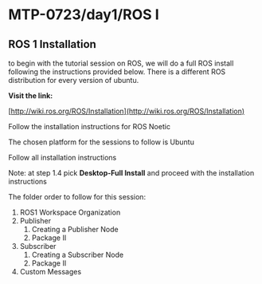 # MTP-0723/day1/ROS I

## ROS 1 Installation

to begin with the tutorial session on ROS, we will do a full ROS install following the instructions provided below. There is a different ROS distribution for every version of ubuntu. 

**Visit the link:**

[http://wiki.ros.org/ROS/Installation](http://wiki.ros.org/ROS/Installation)

Follow the installation instructions for ROS Noetic

The chosen platform for the sessions to follow is Ubuntu

Follow all installation instructions

Note: at step 1.4 pick **Desktop-Full Install** and proceed with the installation instructions

The folder order to follow for this session:

1. ROS1 Workspace Organization
2. Publisher
    1. Creating a Publisher Node
    2. Package II
3. Subscriber
    1. Creating a Subscriber Node
    2. Package II
4. Custom Messages